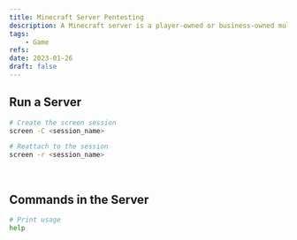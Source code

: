```yaml
---
title: Minecraft Server Pentesting
description: A Minecraft server is a player-owned or business-owned multiplayer game server. A default port is 25565.
tags:
    - Game
refs:
date: 2023-01-26
draft: false
---
```


## Run a Server

```bash
# Create the screen session
screen -C <session_name>

# Reattach to the session
screen -r <session_name>
```

<br />

## Commands in the Server

```bash
# Print usage
help
```

